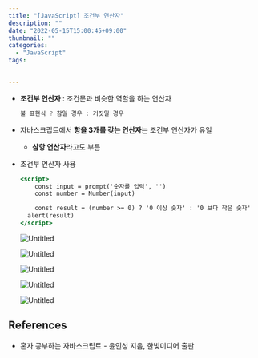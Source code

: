 ```yaml
---
title: "[JavaScript] 조건부 연산자"
description: ""
date: "2022-05-15T15:00:45+09:00"
thumbnail: ""
categories:
  - "JavaScript"
tags:
 

---
```

<!--more-->

- **조건부 연산자** : 조건문과 비슷한 역할을 하는 연산자
    
    ```jsx
    불 표현식 ? 참일 경우 : 거짓일 경우
    ```
    
- 자바스크립트에서 **항을 3개를 갖는 연산자**는 조건부 연산자가 유일
    - **삼항 연산자**라고도 부름
- 조건부 연산자 사용
    
    ```jsx
    <script>
    	const input = prompt('숫자를 입력', '')
    	const number = Number(input)
    
    	const result = (number >= 0) ? '0 이상 숫자' : '0 보다 작은 숫자'
      alert(result)
    </script>
    ```
    
    ![Untitled](images/lang_javascript/JavaScript_조건부_연산자/Untitled.png)
    
    ![Untitled](images/lang_javascript/JavaScript_조건부_연산자/Untitled%201.png)
    
    ![Untitled](images/lang_javascript/JavaScript_조건부_연산자/Untitled%202.png)
    
    ![Untitled](images/lang_javascript/JavaScript_조건부_연산자/Untitled%203.png)
    
    ![Untitled](images/lang_javascript/JavaScript_조건부_연산자/Untitled%204.png)
    

## References

- 혼자 공부하는 자바스크립트 - 윤인성 지음, 한빛미디어 출판